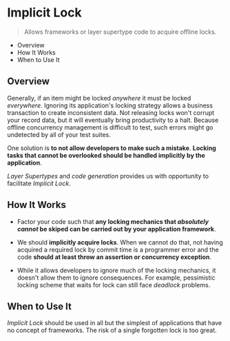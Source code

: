 # Implicit Lock

> Allows frameworks or layer supertype code to acquire offline locks.

* Overview
* How It Works
* When to Use It

## Overview

Generally, if an item might be locked *anywhere* it must be locked *everywhere*. Ignoring its application's locking strategy allows a business transaction to create inconsistent data. Not releasing locks won't corrupt your record data, but it will eventually bring productivity to a halt. Because offline concurrency management is difficult to test, such errors might go undetected by all of your test suites.

One solution is **to not allow developers to make such a mistake**. **Locking tasks that cannot be overlooked should be handled implicitly by the application**.

*Layer Supertypes* and *code generation* provides us with opportunity to facilitate *Implicit Lock*.

## How It Works

* Factor your code such that **any locking mechanics that _absolutely cannot_ be skiped can be carried out by your application framework**.

* We should **implicitly acquire locks**. When we cannot do that, not having acquired a required lock by commit time is a programmer error and the code **should at least throw an assertion or concurrency exception**.

* While it allows developers to ignore much of the locking mechanics, it  doesn't allow them to ignore consequences. For example, pessimistic locking scheme that waits for lock can still face *deadlock* problems.

## When to Use It

*Implicit Lock* should be used in all but the simplest of applications that have no concept of frameworks. The risk of a single forgotten lock is too great.
